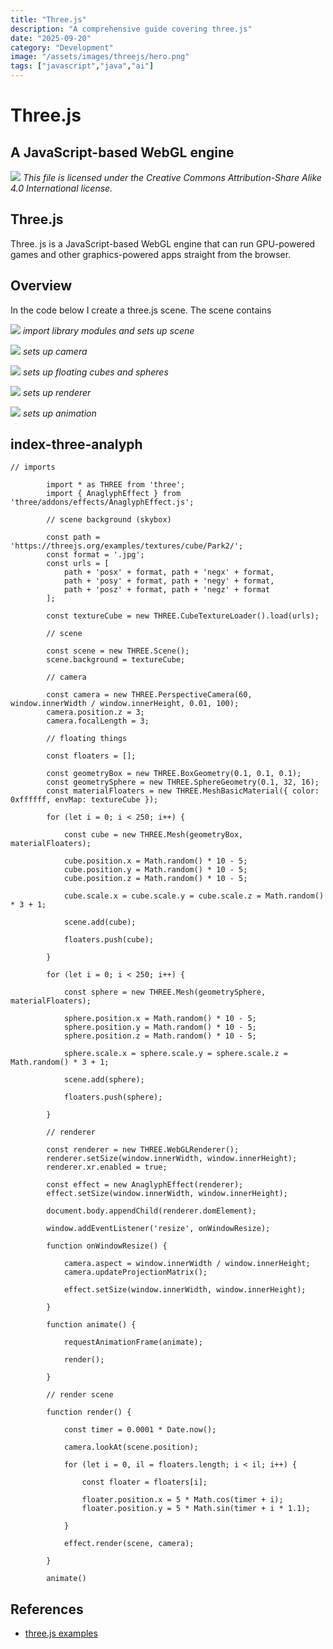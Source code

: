 ```yaml
---
title: "Three.js"
description: "A comprehensive guide covering three.js"
date: "2025-09-20"
category: "Development"
image: "/assets/images/threejs/hero.png"
tags: ["javascript","java","ai"]
---
```


# Three.js

## A JavaScript-based WebGL engine

![](/assets/images/threejs/three.js-icon.svg)
*This file is licensed under the Creative Commons Attribution-Share Alike 4.0 International license.*


## Three.js

Three. js is a JavaScript-based WebGL engine that can run GPU-powered games and other graphics-powered apps straight from the browser.


## Overview

In the code below I create a three.js scene. The scene contains

![](/assets/images/threejs/screen-shot-2023-03-05-at-7.42.09-pm-1536x414.png)
*import library modules and sets up scene*

![](/assets/images/threejs/screen-shot-2023-03-05-at-7.42.29-pm-1536x126.png)
*sets up camera*

![](/assets/images/threejs/screen-shot-2023-03-05-at-7.42.49-pm-1536x611.png)
*sets up floating cubes and spheres*

![](/assets/images/threejs/screen-shot-2023-03-05-at-7.43.18-pm-1536x422.png)
*sets up renderer*

![](/assets/images/threejs/screen-shot-2023-03-05-at-7.43.30-pm-1536x597.png)
*sets up animation*


## index-three-analyph

```text
// imports

        import * as THREE from 'three';
        import { AnaglyphEffect } from 'three/addons/effects/AnaglyphEffect.js';

        // scene background (skybox)

        const path = 'https://threejs.org/examples/textures/cube/Park2/';
        const format = '.jpg';
        const urls = [
            path + 'posx' + format, path + 'negx' + format,
            path + 'posy' + format, path + 'negy' + format,
            path + 'posz' + format, path + 'negz' + format
        ];

        const textureCube = new THREE.CubeTextureLoader().load(urls);

        // scene

        const scene = new THREE.Scene();
        scene.background = textureCube;

        // camera

        const camera = new THREE.PerspectiveCamera(60, window.innerWidth / window.innerHeight, 0.01, 100);
        camera.position.z = 3;
        camera.focalLength = 3;

        // floating things

        const floaters = [];

        const geometryBox = new THREE.BoxGeometry(0.1, 0.1, 0.1);
        const geometrySphere = new THREE.SphereGeometry(0.1, 32, 16);
        const materialFloaters = new THREE.MeshBasicMaterial({ color: 0xffffff, envMap: textureCube });

        for (let i = 0; i < 250; i++) {

            const cube = new THREE.Mesh(geometryBox, materialFloaters);

            cube.position.x = Math.random() * 10 - 5;
            cube.position.y = Math.random() * 10 - 5;
            cube.position.z = Math.random() * 10 - 5;

            cube.scale.x = cube.scale.y = cube.scale.z = Math.random() * 3 + 1;

            scene.add(cube);

            floaters.push(cube);

        }

        for (let i = 0; i < 250; i++) {

            const sphere = new THREE.Mesh(geometrySphere, materialFloaters);

            sphere.position.x = Math.random() * 10 - 5;
            sphere.position.y = Math.random() * 10 - 5;
            sphere.position.z = Math.random() * 10 - 5;

            sphere.scale.x = sphere.scale.y = sphere.scale.z = Math.random() * 3 + 1;

            scene.add(sphere);

            floaters.push(sphere);

        }

        // renderer

        const renderer = new THREE.WebGLRenderer();
        renderer.setSize(window.innerWidth, window.innerHeight);
        renderer.xr.enabled = true;

        const effect = new AnaglyphEffect(renderer);
        effect.setSize(window.innerWidth, window.innerHeight);

        document.body.appendChild(renderer.domElement);

        window.addEventListener('resize', onWindowResize);

        function onWindowResize() {

            camera.aspect = window.innerWidth / window.innerHeight;
            camera.updateProjectionMatrix();

            effect.setSize(window.innerWidth, window.innerHeight);

        }

        function animate() {

            requestAnimationFrame(animate);

            render();

        }

        // render scene

        function render() {

            const timer = 0.0001 * Date.now();

            camera.lookAt(scene.position);

            for (let i = 0, il = floaters.length; i < il; i++) {

                const floater = floaters[i];

                floater.position.x = 5 * Math.cos(timer + i);
                floater.position.y = 5 * Math.sin(timer + i * 1.1);

            }

            effect.render(scene, camera);

        }

        animate()
```
## References

- [three.js examples](https://threejs.org/examples/?q=effects#webgl_effects_anaglyph)

